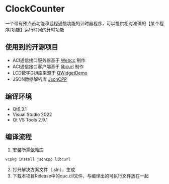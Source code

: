 # ClockCounter
一个带有预点击功能和远程通信功能的计时器程序，可以提供相对准确的【某个程序/功能】运行时间的计时功能
## 使用到的开源项目
 - ACI通信接口服务器基于 [Webcc](https://github.com/sprinfall/webcc) 制作
 - ACI通信接口客户端基于 [libcurl](https://github.com/curl/curl) 制作
 - LCD数字GUI库来源于 [QWidgetDemo](https://github.com/feiyangqingyun/QWidgetDemo)
 - JSON数据解析库 [JsonCPP](https://github.com/open-source-parsers/jsoncpp)
## 编译环境
 - Qt6.3.1
 - Visual Studio 2022
 - Qt VS Tools 2.9.1
## 编译流程
 1. 安装所需依赖库
```c++
vcpkg install jsoncpp libcurl
```
 2. 打开解决方案文件（.sln），生成
 3. 下载本项目Release中的quc.dll文件，与编译出的可执行文件放在一起
